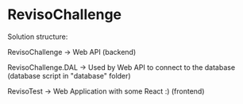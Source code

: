 # RevisoChallenge

<p>Solution structure:</p>
<p> RevisoChallenge -> Web API (backend)</p>
<p>  RevisoChallenge.DAL -> Used by Web API to connect to the database (database script in "database" folder) </p>
<p>  RevisoTest -> Web Application with some React :) (frontend)</p>
  
